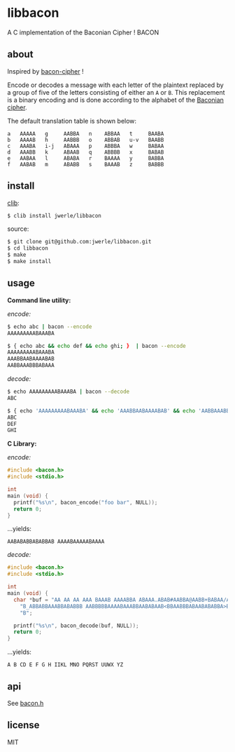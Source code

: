 libbacon
========

A C implementation of the Baconian Cipher ! BACON

## about

Inspired by [bacon-cipher](https://github.com/mathiasbynens/bacon-cipher) !

Encode or decodes a message with each letter of the plaintext replaced by a group of five of the letters consisting of either an `A` or `B`. This replacement is a binary encoding and is done according to the alphabet of the [Baconian cipher](http://en.wikipedia.org/wiki/Bacon's_cipher).

The default translation table is shown below:

```
a   AAAAA   g     AABBA   n    ABBAA   t     BAABA
b   AAAAB   h     AABBB   o    ABBAB   u-v   BAABB
c   AAABA   i-j   ABAAA   p    ABBBA   w     BABAA
d   AAABB   k     ABAAB   q    ABBBB   x     BABAB
e   AABAA   l     ABABA   r    BAAAA   y     BABBA
f   AABAB   m     ABABB   s    BAAAB   z     BABBB
```

## install

[clib](https://github.com/clibs/clib):

```sh
$ clib install jwerle/libbacon
```

source:

```sh
$ git clone git@github.com:jwerle/libbacon.git
$ cd libbacon
$ make
$ make install
```

## usage

**Command line utility:**

*encode:*

```sh
$ echo abc | bacon --encode
AAAAAAAAABAAABA
```

```sh
$ { echo abc && echo def && echo ghi; }  | bacon --encode
AAAAAAAAABAAABA
AAABBAABAAAABAB
AABBAAABBBABAAA
```

*decode:*

```sh
$ echo AAAAAAAAABAAABA | bacon --decode
ABC
```

```sh
$ { echo 'AAAAAAAAABAAABA' && echo 'AAABBAABAAAABAB' && echo 'AABBAAABBBABAAA'; } | bacon --decode
ABC
DEF
GHI
```

**C Library:**

*encode:*

```c
#include <bacon.h>
#include <stdio.h>

int
main (void) {
  printf("%s\n", bacon_encode("foo bar", NULL));
  return 0;
}
```

...yields:

```
AABABABBABABBAB AAAABAAAAABAAAA
```

*decode:*

```c
#include <bacon.h>
#include <stdio.h>

int
main (void) {
  char *buf = "AA AA AA AAA BAAAB AAAABBA ABAAA.ABAB#AABBA@AABB+BABAA/AABAAAABAABABABAA"
    "B_ABBABBAAABBABABBB AABBBBBAAAABAAABBAABABAAB<BBAABBBABAABABABBA>BBABABB"
    "B";

  printf("%s\n", bacon_decode(buf, NULL));
  return 0;
}
```

...yields:

```
A B CD E F G H IIKL MNO PQRST UUWX YZ
```

## api

See [bacon.h](https://github.com/jwerle/libbacon/blob/master/include/bacon.h)

## license

MIT
